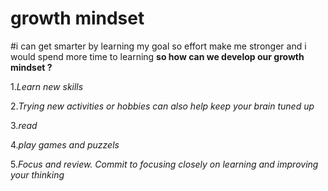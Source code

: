 # growth mindset  
#i can get smarter by learning my goal so effort make me stronger and i would spend more time to learning
**so how can we develop our growth mindset ?**

1.*Learn new skills*

2.*Trying new activities or hobbies can also help keep your brain tuned up*


3.*read*

4.*play games and puzzels*

 5.*Focus and review. Commit to focusing closely on learning and improving your thinking*
